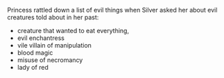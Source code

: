Princess rattled down a list of evil things when Silver asked her about evil creatures told about in her past:
- creature that wanted to eat everything,
- evil enchantress
- vile villain of manipulation
- blood magic
- misuse of necromancy
- lady of red